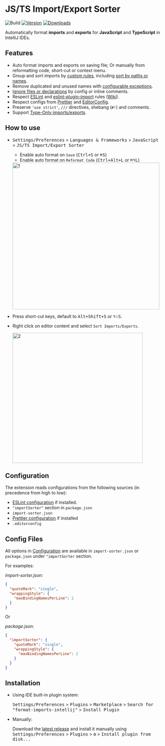 # JS/TS Import/Export Sorter

![Build](https://github.com/daidodo/format-imports-intellij/workflows/Build/badge.svg)
[![Version](https://img.shields.io/jetbrains/plugin/v/16195.svg)](https://plugins.jetbrains.com/plugin/16195)
[![Downloads](https://img.shields.io/jetbrains/plugin/d/16195.svg)](https://plugins.jetbrains.com/plugin/16195)

<!-- Plugin description -->

Automatically format **imports** and **exports** for **JavaScript** and **TypeScript** in IntelliJ IDEs.

## Features

- Auto format imports and exports on saving file; Or manually from reformatting code, short-cut or context menu.
- Group and sort imports by [custom rules](https://github.com/daidodo/format-imports/blob/main/README.md#grouping-rules), including [sort by paths or names](https://github.com/daidodo/format-imports/blob/main/docs/interfaces/configuration.md#sortimportsby).
- Remove duplicated and unused names with [configurable exceptions](https://github.com/daidodo/format-imports/blob/main/README.md#unused-imports-removal).
- [Ignore files or declarations](https://github.com/daidodo/format-imports/blob/main/README.md#ignoring-files-or-declarations) by config or inline comments.
- Respect [ESLint](https://eslint.org) and [eslint-plugin-import](https://github.com/benmosher/eslint-plugin-import) rules ([Wiki](https://github.com/daidodo/format-imports/wiki/ESLint-Compatibility)).
- Respect configs from [Prettier](https://prettier.io) and [EditorConfig](https://editorconfig.org).
- Preserve `'use strict'`, `///` directives, shebang (`#!`) and comments.
- Support [Type-Only imports/exports](https://devblogs.microsoft.com/typescript/announcing-typescript-3-8/#type-only-imports-exports).

## How to use

- <kbd>Settings/Preferences</kbd> > <kbd>Languages & Frameworks</kbd> > <kbd>JavaScript</kbd> > <kbd>JS/TS Import/Export Sorter</kbd>
  - Enable auto format on `Save` (<kbd>Ctrl+S</kbd> or <kbd>⌘S</kbd>)
  - Enable auto format on `Reformat Code` (<kbd>Ctrl+Alt+L</kbd> or <kbd>⌘⌥L</kbd>)

  <img width="475" alt="1" src="https://user-images.githubusercontent.com/8170176/112557394-470be380-8dc4-11eb-944e-96b98824f85f.png">

- Press short-cut keys, default to <kbd>Alt+Shift+S</kbd> or <kbd>⌥⇧S</kbd>.
- Right click on editor content and select `Sort Imports/Exports`.

  <img width="421" alt="2" src="https://user-images.githubusercontent.com/8170176/112558168-04e3a180-8dc6-11eb-997c-3b23bd379672.png">

## Configuration

The extension reads configurations from the following sources (in precedence from high to low):

- [ESLint configuration](https://eslint.org/docs/user-guide/configuring) if installed.
- `"importSorter"` section in `package.json`
- `import-sorter.json`
- [Prettier configuration](https://github.com/prettier/prettier-vscode#configuration) if installed
- `.editorconfig`

## Config Files

All options in [Configuration](https://github.com/daidodo/format-imports/blob/main/docs/interfaces/configuration.md) are available in `import-sorter.json` or `package.json` under `"importSorter` section.

For examples:

_import-sorter.json:_

```json
{
  "quoteMark": "single",
  "wrappingStyle": {
    "maxBindingNamesPerLine": 2
  }
}
```

Or

_package.json:_

```json
{
  "importSorter": {
    "quoteMark": "single",
    "wrappingStyle": {
      "maxBindingNamesPerLine": 2
    }
  }
}
```

<!-- Plugin description end -->

## Installation

- Using IDE built-in plugin system:

  <kbd>Settings/Preferences</kbd> > <kbd>Plugins</kbd> > <kbd>Marketplace</kbd> > <kbd>Search for
  "format-imports-intellij"</kbd> >
  <kbd>Install Plugin</kbd>

- Manually:

  Download the [latest release](https://github.com/daidodo/format-imports-intellij/releases/latest) and install it
  manually using
  <kbd>Settings/Preferences</kbd> > <kbd>Plugins</kbd> > <kbd>⚙️</kbd> > <kbd>Install plugin from disk...</kbd>

